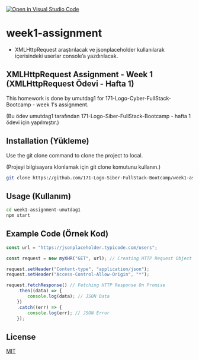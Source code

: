 [![Open in Visual Studio Code](https://classroom.github.com/assets/open-in-vscode-f059dc9a6f8d3a56e377f745f24479a46679e63a5d9fe6f495e02850cd0d8118.svg)](https://classroom.github.com/online_ide?assignment_repo_id=6902368&assignment_repo_type=AssignmentRepo)
# week1-assignment

- XMLHttpRequest araştırılacak ve jsonplaceholder kullanılarak içerisindeki userlar console’a yazdırılacak.

## XMLHttpRequest Assignment - Week 1 (XMLHttpRequest Ödevi - Hafta 1)

This homework is done by umutdag1 for 171-Logo-Cyber-FullStack-Bootcamp - week 1's assignment.

(Bu ödev umutdag1 tarafından 171-Logo-Siber-FullStack-Bootcamp - hafta 1 ödevi için yapılmıştır.)

## Installation (Yükleme)

Use the git clone command to clone the project to local.

(Projeyi bilgisayara klonlamak için git clone komutunu kullanın.)

```bash
git clone https://github.com/171-Logo-Siber-FullStack-Bootcamp/week1-assignment-umutdag1
```

## Usage (Kullanım)

```bash
cd week1-assignment-umutdag1
npm start
```

## Example Code (Örnek Kod)
```js
const url = "https://jsonplaceholder.typicode.com/users";

const request = new myXHR("GET", url); // Creating HTTP Request Object

request.setHeader("Content-type", "application/json"); 
request.setHeader("Access-Control-Allow-Origin", "*");

request.fetchResponse() // Fetching HTTP Response On Promise
    .then((data) => {
        console.log(data); // JSON Data
    })
    .catch((err) => {
        console.log(err); // JSON Error
    });
```

## License
[MIT](https://github.com/171-Logo-Siber-FullStack-Bootcamp/week1-assignment-umutdag1/blob/main/LICENSE)